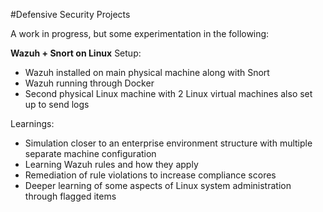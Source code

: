 #Defensive Security Projects

A work in progress, but some experimentation in the following:

**Wazuh + Snort on Linux**
Setup:
* Wazuh installed on main physical machine along with Snort
* Wazuh running through Docker
* Second physical Linux machine with 2 Linux virtual machines also set up to send logs

Learnings:
* Simulation closer to an enterprise environment structure with multiple separate machine configuration
* Learning Wazuh rules and how they apply
* Remediation of rule violations to increase compliance scores
* Deeper learning of some aspects of Linux system administration through flagged items


